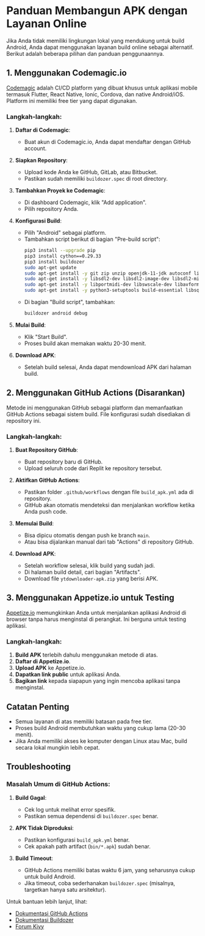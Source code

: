 # Panduan Membangun APK dengan Layanan Online

Jika Anda tidak memiliki lingkungan lokal yang mendukung untuk build Android, Anda dapat menggunakan layanan build online sebagai alternatif. Berikut adalah beberapa pilihan dan panduan penggunaannya.

## 1. Menggunakan Codemagic.io

[Codemagic](https://codemagic.io/) adalah CI/CD platform yang dibuat khusus untuk aplikasi mobile termasuk Flutter, React Native, Ionic, Cordova, dan native Android/iOS. Platform ini memiliki free tier yang dapat digunakan.

### Langkah-langkah:

1. **Daftar di Codemagic**:
   - Buat akun di Codemagic.io, Anda dapat mendaftar dengan GitHub account.

2. **Siapkan Repository**:
   - Upload kode Anda ke GitHub, GitLab, atau Bitbucket.
   - Pastikan sudah memiliki `buildozer.spec` di root directory.

3. **Tambahkan Proyek ke Codemagic**:
   - Di dashboard Codemagic, klik "Add application".
   - Pilih repository Anda.

4. **Konfigurasi Build**:
   - Pilih "Android" sebagai platform.
   - Tambahkan script berikut di bagian "Pre-build script":
     ```bash
     pip3 install --upgrade pip
     pip3 install cython==0.29.33
     pip3 install buildozer
     sudo apt-get update
     sudo apt-get install -y git zip unzip openjdk-11-jdk autoconf libtool pkg-config zlib1g-dev libncurses5-dev libncursesw5-dev libtinfo5 cmake libffi-dev libssl-dev
     sudo apt-get install -y libsdl2-dev libsdl2-image-dev libsdl2-mixer-dev libsdl2-ttf-dev
     sudo apt-get install -y libportmidi-dev libswscale-dev libavformat-dev libavcodec-dev libfreetype6-dev
     sudo apt-get install -y python3-setuptools build-essential libsqlite3-dev
     ```
   - Di bagian "Build script", tambahkan:
     ```bash
     buildozer android debug
     ```

5. **Mulai Build**:
   - Klik "Start Build".
   - Proses build akan memakan waktu 20-30 menit.

6. **Download APK**:
   - Setelah build selesai, Anda dapat mendownload APK dari halaman build.

## 2. Menggunakan GitHub Actions (Disarankan)

Metode ini menggunakan GitHub sebagai platform dan memanfaatkan GitHub Actions sebagai sistem build. File konfigurasi sudah disediakan di repository ini.

### Langkah-langkah:

1. **Buat Repository GitHub**:
   - Buat repository baru di GitHub.
   - Upload seluruh code dari Replit ke repository tersebut.

2. **Aktifkan GitHub Actions**:
   - Pastikan folder `.github/workflows` dengan file `build_apk.yml` ada di repository.
   - GitHub akan otomatis mendeteksi dan menjalankan workflow ketika Anda push code.

3. **Memulai Build**:
   - Bisa dipicu otomatis dengan push ke branch `main`.
   - Atau bisa dijalankan manual dari tab "Actions" di repository GitHub.

4. **Download APK**:
   - Setelah workflow selesai, klik build yang sudah jadi.
   - Di halaman build detail, cari bagian "Artifacts".
   - Download file `ytdownloader-apk.zip` yang berisi APK.

## 3. Menggunakan Appetize.io untuk Testing

[Appetize.io](https://appetize.io/) memungkinkan Anda untuk menjalankan aplikasi Android di browser tanpa harus menginstal di perangkat. Ini berguna untuk testing aplikasi.

### Langkah-langkah:

1. **Build APK** terlebih dahulu menggunakan metode di atas.
2. **Daftar di Appetize.io**.
3. **Upload APK** ke Appetize.io.
4. **Dapatkan link public** untuk aplikasi Anda.
5. **Bagikan link** kepada siapapun yang ingin mencoba aplikasi tanpa menginstal.

## Catatan Penting

- Semua layanan di atas memiliki batasan pada free tier.
- Proses build Android membutuhkan waktu yang cukup lama (20-30 menit).
- Jika Anda memiliki akses ke komputer dengan Linux atau Mac, build secara lokal mungkin lebih cepat.

## Troubleshooting

### Masalah Umum di GitHub Actions:

1. **Build Gagal**:
   - Cek log untuk melihat error spesifik.
   - Pastikan semua dependensi di `buildozer.spec` benar.

2. **APK Tidak Diproduksi**:
   - Pastikan konfigurasi `build_apk.yml` benar.
   - Cek apakah path artifact (`bin/*.apk`) sudah benar.

3. **Build Timeout**:
   - GitHub Actions memiliki batas waktu 6 jam, yang seharusnya cukup untuk build Android.
   - Jika timeout, coba sederhanakan `buildozer.spec` (misalnya, targetkan hanya satu arsitektur).

Untuk bantuan lebih lanjut, lihat:
- [Dokumentasi GitHub Actions](https://docs.github.com/en/actions)
- [Dokumentasi Buildozer](https://buildozer.readthedocs.io/)
- [Forum Kivy](https://github.com/kivy/kivy/discussions)